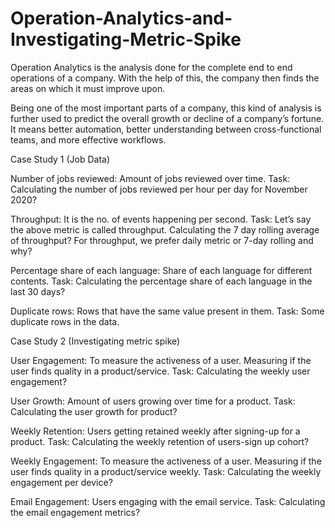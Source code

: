 # Operation-Analytics-and-Investigating-Metric-Spike
Operation Analytics is the analysis done for the complete end to end operations of a company. With the help of this, the company then finds the areas on which it must improve upon. 

Being one of the most important parts of a company, this kind of analysis is further used to predict the overall growth or decline of a company’s fortune. It means better automation, better understanding between cross-functional teams, and more effective workflows.


Case Study 1 (Job Data)

Number of jobs reviewed: Amount of jobs reviewed over time.
Task: Calculating the number of jobs reviewed per hour per day for November 2020?

Throughput: It is the no. of events happening per second.
Task: Let’s say the above metric is called throughput. Calculating the 7 day rolling average of throughput? For throughput, we prefer daily metric or 7-day rolling and why?

Percentage share of each language: Share of each language for different contents.
Task: Calculating the percentage share of each language in the last 30 days?

Duplicate rows: Rows that have the same value present in them.
Task: Some duplicate rows in the data. 




Case Study 2 (Investigating metric spike)

User Engagement: To measure the activeness of a user. Measuring if the user finds quality in a product/service.
Task: Calculating the weekly user engagement?

User Growth: Amount of users growing over time for a product.
Task: Calculating the user growth for product?

Weekly Retention: Users getting retained weekly after signing-up for a product.
Task: Calculating the weekly retention of users-sign up cohort?

Weekly Engagement: To measure the activeness of a user. Measuring if the user finds quality in a product/service weekly.
Task: Calculating the weekly engagement per device?

Email Engagement: Users engaging with the email service.
Task: Calculating the email engagement metrics?
